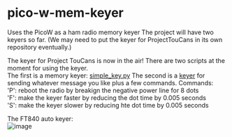 # pico-w-mem-keyer
Uses the PicoW as a ham radio memory keyer
The project will have two keyers so far. (We may need to put the keyer for ProjectTouCans in its own repository eventually.)  

The keyer for Project TouCans is now in the air! There are two scripts at the moment for using the keyer.  
The first is a memory keyer: [simple_key.py]([url](https://github.com/hcarter333/pico-w-mem-keyer/blob/main/simple_key.py))
The second is a [keyer]([url](https://github.com/hcarter333/pico-w-mem-keyer/blob/main/mancwmsg.py)) for sending whatever message you like plus a few commands.
Commands:  
'P': reboot the radio by breakign the negative power line for 8 dots  
'F': make the keyer faster by reducing the dot time by 0.005 seconds  
'S': make the keyer slower by reducing hte dot time by 0.005 seconds 

The FT840 auto keyer:  
![image](https://github.com/hcarter333/pico-w-mem-keyer/assets/363004/76c67375-2dab-4599-bb34-cc3faf038c42)


